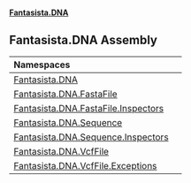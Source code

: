 #### [Fantasista.DNA](index.md 'index')

## Fantasista.DNA Assembly

| Namespaces | |
| :--- | :--- |
| [Fantasista.DNA](Fantasista.DNA.md 'Fantasista.DNA') | |
| [Fantasista.DNA.FastaFile](Fantasista.DNA.FastaFile.md 'Fantasista.DNA.FastaFile') | |
| [Fantasista.DNA.FastaFile.Inspectors](Fantasista.DNA.FastaFile.Inspectors.md 'Fantasista.DNA.FastaFile.Inspectors') | |
| [Fantasista.DNA.Sequence](Fantasista.DNA.Sequence.md 'Fantasista.DNA.Sequence') | |
| [Fantasista.DNA.Sequence.Inspectors](Fantasista.DNA.Sequence.Inspectors.md 'Fantasista.DNA.Sequence.Inspectors') | |
| [Fantasista.DNA.VcfFile](Fantasista.DNA.VcfFile.md 'Fantasista.DNA.VcfFile') | |
| [Fantasista.DNA.VcfFile.Exceptions](Fantasista.DNA.VcfFile.Exceptions.md 'Fantasista.DNA.VcfFile.Exceptions') | |
